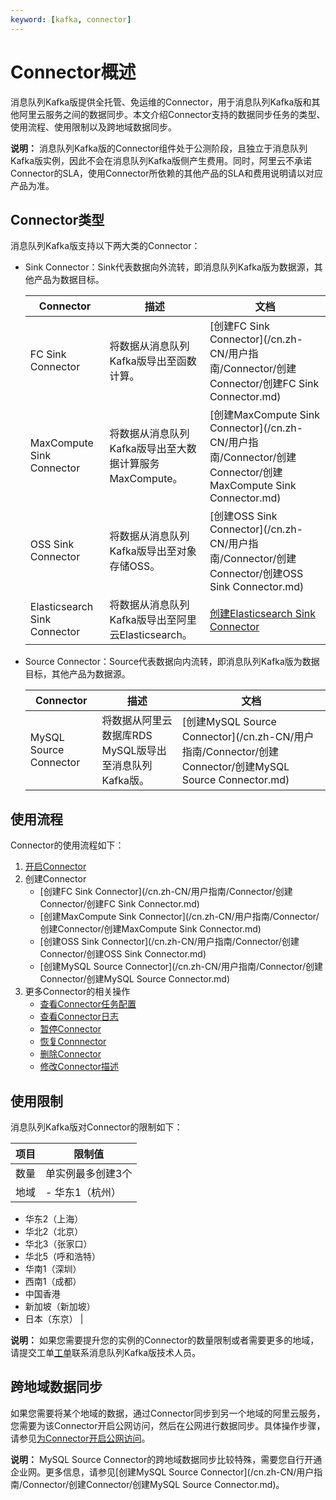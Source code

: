 ```yaml
---
keyword: [kafka, connector]
---
```


# Connector概述

消息队列Kafka版提供全托管、免运维的Connector，用于消息队列Kafka版和其他阿里云服务之间的数据同步。本文介绍Connector支持的数据同步任务的类型、使用流程、使用限制以及跨地域数据同步。

**说明：** 消息队列Kafka版的Connector组件处于公测阶段，且独立于消息队列Kafka版实例，因此不会在消息队列Kafka版侧产生费用。同时，阿里云不承诺Connector的SLA，使用Connector所依赖的其他产品的SLA和费用说明请以对应产品为准。

## Connector类型

消息队列Kafka版支持以下两大类的Connector：

-   Sink Connector：Sink代表数据向外流转，即消息队列Kafka版为数据源，其他产品为数据目标。

    |Connector|描述|文档|
    |---------|--|--|
    |FC Sink Connector|将数据从消息队列Kafka版导出至函数计算。|[创建FC Sink Connector](/cn.zh-CN/用户指南/Connector/创建Connector/创建FC Sink Connector.md)|
    |MaxCompute Sink Connector|将数据从消息队列Kafka版导出至大数据计算服务MaxCompute。|[创建MaxCompute Sink Connector](/cn.zh-CN/用户指南/Connector/创建Connector/创建MaxCompute Sink Connector.md)|
    |OSS Sink Connector|将数据从消息队列Kafka版导出至对象存储OSS。|[创建OSS Sink Connector](/cn.zh-CN/用户指南/Connector/创建Connector/创建OSS Sink Connector.md)|
    |Elasticsearch Sink Connector|将数据从消息队列Kafka版导出至阿里云Elasticsearch。|[创建Elasticsearch Sink Connector]()|

-   Source Connector：Source代表数据向内流转，即消息队列Kafka版为数据目标，其他产品为数据源。

    |Connector|描述|文档|
    |---------|--|--|
    |MySQL Source Connector|将数据从阿里云数据库RDS MySQL版导出至消息队列Kafka版。|[创建MySQL Source Connector](/cn.zh-CN/用户指南/Connector/创建Connector/创建MySQL Source Connector.md)|


## 使用流程

Connector的使用流程如下：

1.  [开启Connector](/cn.zh-CN/用户指南/Connector/开启Connector.md)
2.  创建Connector
    -   [创建FC Sink Connector](/cn.zh-CN/用户指南/Connector/创建Connector/创建FC Sink Connector.md)
    -   [创建MaxCompute Sink Connector](/cn.zh-CN/用户指南/Connector/创建Connector/创建MaxCompute Sink Connector.md)
    -   [创建OSS Sink Connector](/cn.zh-CN/用户指南/Connector/创建Connector/创建OSS Sink Connector.md)
    -   [创建MySQL Source Connector](/cn.zh-CN/用户指南/Connector/创建Connector/创建MySQL Source Connector.md)
3.  更多Connector的相关操作
    -   [查看Connector任务配置](/cn.zh-CN/用户指南/Connector/查看Connector任务配置.md)
    -   [查看Connector日志](/cn.zh-CN/用户指南/Connector/查看Connector日志.md)
    -   [暂停Connector](/cn.zh-CN/用户指南/Connector/暂停Connector.md)
    -   [恢复Connnector](/cn.zh-CN/用户指南/Connector/恢复Connnector.md)
    -   [删除Connector](/cn.zh-CN/用户指南/Connector/删除Connector.md)
    -   [修改Connector描述](/cn.zh-CN/用户指南/Connector/修改Connector描述.md)

## 使用限制

消息队列Kafka版对Connector的限制如下：

|项目|限制值|
|--|---|
|数量|单实例最多创建3个|
|地域|-   华东1（杭州）
-   华东2（上海）
-   华北2（北京）
-   华北3（张家口）
-   华北5（呼和浩特）
-   华南1（深圳）
-   西南1（成都）
-   中国香港
-   新加坡（新加坡）
-   日本（东京） |

**说明：** 如果您需要提升您的实例的Connector的数量限制或者需要更多的地域，请提交工单[工单](https://selfservice.console.aliyun.com/ticket/category/alikafka)联系消息队列Kafka版技术人员。

## 跨地域数据同步

如果您需要将某个地域的数据，通过Connector同步到另一个地域的阿里云服务，您需要为该Connector开启公网访问，然后在公网进行数据同步。具体操作步骤，请参见[为Connector开启公网访问](/cn.zh-CN/用户指南/Connector/为Connector开启公网访问.md)。

**说明：** MySQL Source Connector的跨地域数据同步比较特殊，需要您自行开通企业网。更多信息，请参见[创建MySQL Source Connector](/cn.zh-CN/用户指南/Connector/创建Connector/创建MySQL Source Connector.md)。

